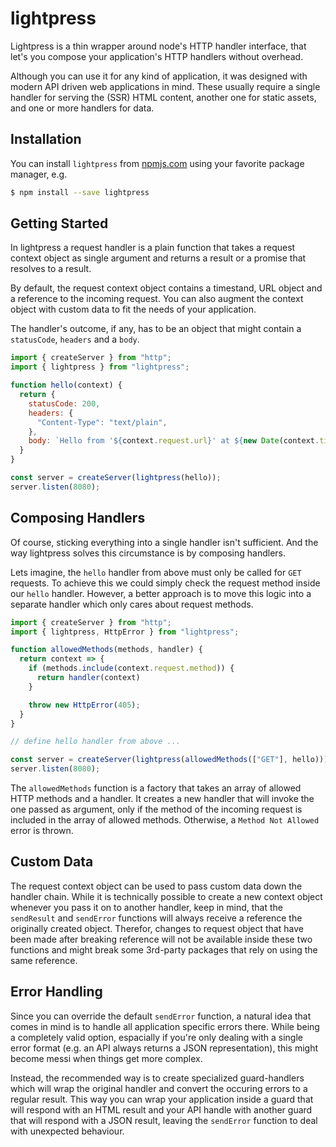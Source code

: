 # lightpress

Lightpress is a thin wrapper around node's HTTP handler interface, that let's
you compose your application's HTTP handlers without overhead.

Although you can use it for any kind of application, it was designed with
modern API driven web applications in mind. These usually require a single
handler for serving the (SSR) HTML content, another one for static assets, and
one or more handlers for data.

## Installation

You can install `lightpress` from [npmjs.com](https://www.npmjs.com) using your
favorite package manager, e.g.

```bash
$ npm install --save lightpress
```

## Getting Started

In lightpress a request handler is a plain function that takes a request context
object as single argument and returns a result or a promise that resolves
to a result.

By default, the request context object contains a timestand, URL object and a
reference to the incoming request. You can also augment the context object with
custom data to fit the needs of your application.

The handler's outcome, if any, has to be an object that might contain a
`statusCode`, `headers` and a `body`.

```js
import { createServer } from "http";
import { lightpress } from "lightpress";

function hello(context) {
  return {
    statusCode: 200,
    headers: {
      "Content-Type": "text/plain",
    },
    body: `Hello from '${context.request.url}' at ${new Date(context.timestamp).toLocaleTimeString()}.`
  }
}

const server = createServer(lightpress(hello));
server.listen(8080);
```

## Composing Handlers

Of course, sticking everything into a single handler isn't sufficient. And the
way lightpress solves this circumstance is by composing handlers.

Lets imagine, the `hello` handler from above must only be called for `GET`
requests. To achieve this we could simply check the request method inside our
`hello` handler. However, a better approach is to move this logic into a
separate handler which only cares about request methods.

```js
import { createServer } from "http";
import { lightpress, HttpError } from "lightpress";

function allowedMethods(methods, handler) {
  return context => {
    if (methods.include(context.request.method)) {
      return handler(context)
    }

    throw new HttpError(405);
  }
}

// define hello handler from above ...

const server = createServer(lightpress(allowedMethods(["GET"], hello)));
server.listen(8080);

```

The `allowedMethods` function is a factory that takes an array of allowed HTTP
methods and a handler. It creates a new handler that will invoke the one passed
as argument, only if the method of the incoming request is included in the array
of allowed methods. Otherwise, a `Method Not Allowed` error is thrown.

## Custom Data

The request context object can be used to pass custom data down the handler
chain. While it is technically possible to create a new context object whenever
you pass it on to another handler, keep in mind, that the `sendResult` and
`sendError` functions will always receive a reference the originally created
object. Therefor, changes to request object that have been made after breaking
reference will not be available inside these two functions and might break some
3rd-party packages that rely on using the same reference.

## Error Handling

Since you can override the default `sendError` function, a natural idea that
comes in mind is to handle all application specific errors there. While being a
completely valid option, espacially if you're only dealing with a single error
format (e.g. an API always returns a JSON representation), this might become
messi when things get more complex.

Instead, the recommended way is to create specialized guard-handlers which will
wrap the original handler and convert the occuring errors to a regular result.
This way you can wrap your application inside a guard that will respond with an
HTML result and your API handle with another guard that will respond with a JSON
result, leaving the `sendError` function to deal with unexpected behaviour.

